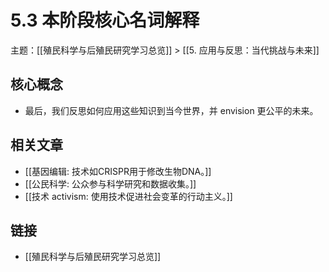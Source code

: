 # 5.3 本阶段核心名词解释

主题：[[殖民科学与后殖民研究学习总览]] > [[5. 应用与反思：当代挑战与未来]]

## 核心概念

- 最后，我们反思如何应用这些知识到当今世界，并 envision 更公平的未来。

## 相关文章

- [[基因编辑: 技术如CRISPR用于修改生物DNA。]]
- [[公民科学: 公众参与科学研究和数据收集。]]
- [[技术 activism: 使用技术促进社会变革的行动主义。]]

## 链接

- [[殖民科学与后殖民研究学习总览]]
